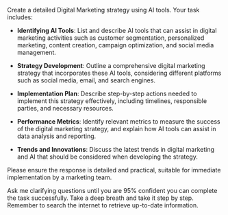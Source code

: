 Create a detailed Digital Marketing strategy using AI tools. Your task includes:

- **Identifying AI Tools**: List and describe AI tools that can assist in digital marketing activities such as customer segmentation, personalized marketing, content creation, campaign optimization, and social media management.
  
- **Strategy Development**: Outline a comprehensive digital marketing strategy that incorporates these AI tools, considering different platforms such as social media, email, and search engines.

- **Implementation Plan**: Describe step-by-step actions needed to implement this strategy effectively, including timelines, responsible parties, and necessary resources.

- **Performance Metrics**: Identify relevant metrics to measure the success of the digital marketing strategy, and explain how AI tools can assist in data analysis and reporting.

- **Trends and Innovations**: Discuss the latest trends in digital marketing and AI that should be considered when developing the strategy.

Please ensure the response is detailed and practical, suitable for immediate implementation by a marketing team. 

Ask me clarifying questions until you are 95% confident you can complete the task successfully. Take a deep breath and take it step by step. Remember to search the internet to retrieve up-to-date information.